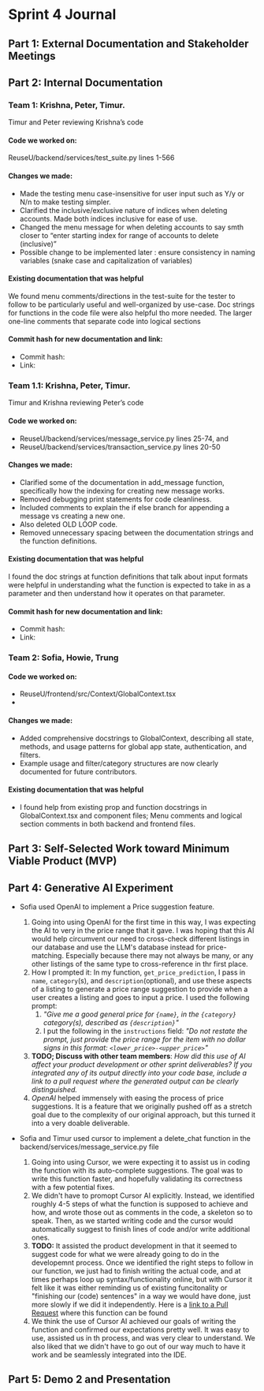# Sprint 4 Journal 

## Part 1: External Documentation and Stakeholder Meetings


## Part 2: Internal Documentation

### Team 1: Krishna, Peter, Timur. 
Timur and Peter reviewing Krishna’s code
	
#### Code we worked on: 
ReuseU/backend/services/test_suite.py lines 1-566

#### Changes we made: 

* Made the testing menu case-insensitive for user input such as Y/y or N/n to make testing simpler. 
* Clarified the inclusive/exclusive nature of indices when deleting accounts. Made both indices inclusive for ease of use.
* Changed the menu message for when deleting accounts to  say smth closer to “enter starting index for range of accounts to delete (inclusive)”
* Possible change to be implemented later : ensure consistency in naming variables (snake case and capitalization of variables)

#### Existing documentation that was helpful

We found menu comments/directions in the test-suite for the tester to follow to be particularly useful and well-organized by use-case. Doc strings for functions in the code file were also helpful tho more needed.
The larger one-line comments that separate code into logical sections

#### Commit hash for new documentation and link:
* Commit hash: 
* Link:



### Team 1.1: Krishna, Peter, Timur. 
Timur and Krishna reviewing Peter’s code
	
#### Code we worked on: 
* ReuseU/backend/services/message_service.py lines 25-74, and 
* ReuseU/backend/services/transaction_service.py lines 20-50

#### Changes we made: 

* Clarified some of the documentation in add_message function, specifically how the indexing for creating new message works. 
* Removed debugging print statements for code cleanliness.
*  Included comments to explain the if else branch for appending a message vs creating a new one. 
* Also deleted OLD LOOP code.
* Removed unnecessary spacing between the documentation strings and the function definitions.

#### Existing documentation that was helpful

I found the doc strings at function definitions that talk about input formats were helpful in understanding what the function is expected to take in as a parameter and then understand how it operates on that parameter. 



#### Commit hash for new documentation and link:
* Commit hash: 
* Link:




### Team 2: Sofia, Howie, Trung
	
#### Code we worked on: 
* ReuseU/frontend/src/Context/GlobalContext.tsx
* 

#### Changes we made: 
* Added comprehensive docstrings to GlobalContext, describing all state, methods, and usage patterns for global app state, authentication, and filters.
* Example usage and filter/category structures are now clearly documented for future contributors.

#### Existing documentation that was helpful
* I found help from existing prop and function docstrings in GlobalContext.tsx and component files; Menu comments and logical section comments in both backend and frontend files.

## Part 3: Self-Selected Work toward Minimum Viable Product (MVP)

## Part 4: Generative AI Experiment
* Sofia used OpenAI to implement a Price suggestion feature.
   1. Going into using OpenAI for the first time in this way, I was expecting the AI to very in the price range that it gave. I was hoping that this AI would help circumvent our need to cross-check different listings in our database and use the LLM's database instead for price-matching. Especially because there may not always be many, or any other listings of the same type to cross-reference in thr first place.
   2. How I prompted it: In my function, `get_price_prediction`, I pass in `name`, `category`(s), and `description`(optional), and use these aspects of a listing to generate a price range suggestion to provide when a user creates a listing and goes to input a price. I used the following prompt: 
      1. _"Give me a good general price for `{name}`, in the `{category}` category(s), described as `{description}`"_
      2. I put the following in the `instructions` field: _"Do not restate the prompt, just provide the price range for the item with no dollar signs in this format: `<lower_price>-<upper_price>`"_
   3. **TODO; Discuss with other team members**: _How did this use of AI affect your product development or other sprint deliverables? If you integrated any of its output directly into your code base, include a link to a pull request where the generated output can be clearly distinguished._
   4. *OpenAI* helped immensely with easing the process of price suggestions. It is a feature that we originally pushed off as a stretch goal due to the complexity of our original approach, but this turned it into a very doable deliverable.






* Sofia and Timur used cursor to implement a delete_chat function in the backend/services/message_service.py file
   1.  Going into using Cursor, we were expecting it to assist us in coding the function with its auto-complete suggestions. The goal was to write this function faster, and hopefully validating its correctness with a few potential fixes.
   2. We didn't have to promopt Cursor AI explicitly. Instead, we identified roughly 4-5 steps of what the function is supposed to achieve and how, and wrote those out as comments in the code, a skeleton so to speak. Then, as we started writing code and the cursor would automatically suggest to finish lines of code and/or write additional ones. 
   3.  **TODO:** It assisted the product development in that it seemed to suggest code for what we were already going to do in the developemnt process. Once we identified the right steps to follow in our function, we just had to finish writing the actual code, and at times perhaps loop up syntax/functionality online, but with Cursor it felt like it was either reminding us of existing funcitonality or "finishing our (code) sentences" in a way we would have done, just more slowly if we did it independently.
   Here is a [link to a Pull Request](https://github.com/dicarlosofia/ReuseU/pull/145) where this function can be found
   4. We think the use of Cursor AI achieved our goals of writing the function and confirmed our expectations pretty well. It was easy to use, assisted us in th process, and was very clear to understand. We also liked that we didn't have to go out of our way much to have it work and be seamlessly integrated into the IDE.

## Part 5: Demo 2 and Presentation